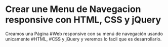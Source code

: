 # Crear une Menu de Navegacion responsive con HTML, CSS y jQuery
 Creamos una Página #Web​  responsive con su menú de navegación usando unicamente  #HTML​, #CSS​ y jQuery y veremos lo facil que es desarrollarlo.
